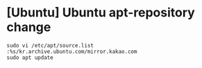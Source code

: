 # [Ubuntu] Ubuntu apt-repository change

```shell
sudo vi /etc/apt/source.list
:%s/kr.archive.ubuntu.com/mirror.kakao.com
sudo apt update
```

